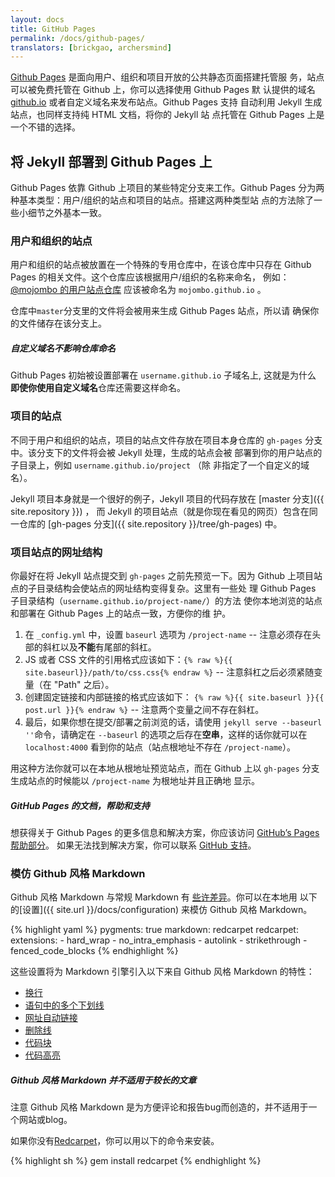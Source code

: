 ```yaml
---
layout: docs
title: GitHub Pages
permalink: /docs/github-pages/
translators: [brickgao, archersmind]
---
```


[Github Pages](http://pages.github.com) 是面向用户、组织和项目开放的公共静态页面搭建托管服
务，站点可以被免费托管在 Github 上，你可以选择使用 Github Pages 默
认提供的域名 [github.io]() 或者自定义域名来发布站点。Github Pages 支持
自动利用 Jekyll 生成站点，也同样支持纯 HTML 文档，将你的 Jekyll 站
点托管在 Github Pages 上是一个不错的选择。

## 将 Jekyll 部署到 Github Pages 上

Github Pages 依靠 Github 上项目的某些特定分支来工作。Github Pages
分为两种基本类型：用户/组织的站点和项目的站点。搭建这两种类型站
点的方法除了一些小细节之外基本一致。

### 用户和组织的站点

用户和组织的站点被放置在一个特殊的专用仓库中，在该仓库中只存在
Github Pages 的相关文件。这个仓库应该根据用户/组织的名称来命名，
例如： [@mojombo 的用户站点仓库](https://github.com/mojombo/mojombo.github.io) 应该被命名为 `mojombo.github.io` 。

仓库中`master`分支里的文件将会被用来生成 Github Pages 站点，所以请
确保你的文件储存在该分支上。

<div class="note info">
  <h5>自定义域名不影响仓库命名</h5>
  <p>
    Github Pages 初始被设置部署在 
    <code>username.github.io</code> 子域名上, 这就是为什么
    <strong>即使你使用自定义域名</strong>仓库还需要这样命名。
  </p>
</div>

### 项目的站点

不同于用户和组织的站点，项目的站点文件存放在项目本身仓库的
`gh-pages` 分支中。该分支下的文件将会被 Jekyll 处理，生成的站点会被
部署到你的用户站点的子目录上，例如 `username.github.io/project` （除
非指定了一个自定义的域名）。

Jekyll 项目本身就是一个很好的例子，Jekyll 项目的代码存放在
[master 分支]({{ site.repository }}) ， 而 Jekyll 的项目站点（就是你现在看见的网页）包含在同一仓库的 
[gh-pages 分支]({{ site.repository }}/tree/gh-pages) 中。

### 项目站点的网址结构

你最好在将 Jekyll 站点提交到 `gh-pages` 之前先预览一下。因为 Github
上项目站点的子目录结构会使站点的网址结构变得复杂。这里有一些处
理 Github Pages 子目录结构（`username.github.io/project-name/`）的方法
使你本地浏览的站点和部署在 Github Pages 上的站点一致，方便你的维
护。

1.  在 `_config.yml` 中，设置 `baseurl` 选项为 `/project-name` -- 注意必须存在头部的斜杠以及**不能**有尾部的斜杠。
2.  JS 或者 CSS 文件的引用格式应该如下：`{% raw %}{{ site.baseurl}}/path/to/css.css{% endraw %}` -- 注意斜杠之后必须紧随变量（在 "Path" 之后）。
3.  创建固定链接和内部链接的格式应该如下： `{% raw %}{{ site.baseurl }}{{ post.url }}{% endraw %}` -- 注意两个变量之间不存在斜杠。
4.  最后，如果你想在提交/部署之前浏览的话，请使用 `jekyll serve --baseurl ''`命令，请确定在 `--baseurl` 的选项之后存在**空串**，这样的话你就可以在 `localhost:4000` 看到你的站点（站点根地址不存在 `/project-name`）。

用这种方法你就可以在本地从根地址预览站点，而在 Github 上以 
`gh-pages` 分支生成站点的时候能以 `/project-name` 为根地址并且正确地
显示。

<div class="note">
  <h5>GitHub Pages 的文档，帮助和支持</h5>
  <p>
    想获得关于 Github Pages 的更多信息和解决方案，你应该访问
    <a href="https://help.github.com/categories/20/articles">GitHub’s Pages 帮助部分</a>。
    如果无法找到解决方案，你可以联系 <a
    href="https://github.com/contact">GitHub 支持</a>。
  </p>
</div>

### 模仿 Github 风格 Markdown
Github 风格 Markdown 与常规 Markdown 有
[些许差异](https://help.github.com/articles/github-flavored-markdown)。你可以在本地用
以下的[设置]({{ site.url }}/docs/configuration)
来模仿 Github 风格 Markdown。

{% highlight yaml %}
pygments: true
markdown: redcarpet
redcarpet:
  extensions:
    - hard_wrap
    - no_intra_emphasis
    - autolink
    - strikethrough
    - fenced_code_blocks
{% endhighlight %}

这些设置将为 Markdown 引擎引入以下来自 Github 风格 Markdown 的特性：

*   [换行](https://help.github.com/articles/github-flavored-markdown#newlines)
*   [语句中的多个下划线](https://help.github.com/articles/github-flavored-markdown#multiple-underscores-in-words)
*   [网址自动链接](https://help.github.com/articles/github-flavored-markdown#url-autolinking)
*   [删除线](https://help.github.com/articles/github-flavored-markdown#strikethrough)
*   [代码块](https://help.github.com/articles/github-flavored-markdown#fenced-code-blocks)
*   [代码高亮](https://help.github.com/articles/github-flavored-markdown#syntax-highlighting)

<div class="note info">
  <h5>Github 风格 Markdown 并不适用于较长的文章</h5>
  <p>
    注意 Github 风格 Markdown 是为方便评论和报告bug而创造的，并不适用于一个网站或blog。
  </p>
</div>

如果你没有[Redcarpet](https://github.com/vmg/redcarpet)，你可以用以下的命令来安装。

{% highlight sh %}
gem install redcarpet
{% endhighlight %}
